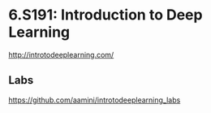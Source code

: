 # 6.S191: Introduction to Deep Learning

http://introtodeeplearning.com/

## Labs
https://github.com/aamini/introtodeeplearning_labs

